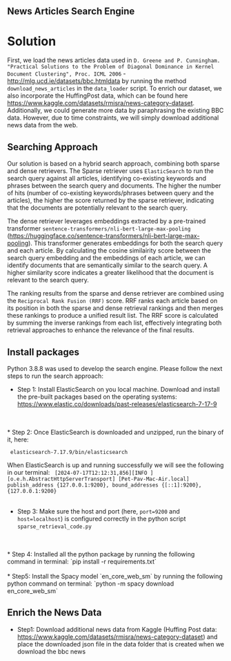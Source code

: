 ## News Articles Search Engine

# Solution

First, we load the news articles data used in `D. Greene and P. Cunningham. "Practical Solutions to the Problem of Diagonal Dominance in Kernel Document Clustering", Proc. ICML 2006` - http://mlg.ucd.ie/datasets/bbc.htmldata by running the method `download_news_articles` in the `data_loader` script. To enrich our dataset, we also incorporate the HuffingPost data, which can be found here https://www.kaggle.com/datasets/rmisra/news-category-dataset. Additionally, we could generate more data by paraphrasing the existing BBC data. However, due to time constraints, we will simply download additional news data from the web.

## Searching Approach
Our solution is based on a hybrid search approach, combining both sparse and dense retrievers. The Sparse retriever uses `ElasticSearch` to run the search query against all articles, identifying co-existing keywords and phrases between the search query and documents. The higher the number of hits (number of co-existing keywords/phrases between query and the articles), the higher the score returned by the sparse retriever, indicating that the documents are potentially relevant to the search query.

The dense retriever leverages embeddings extracted by a pre-trained transformer `sentence-transformers/nli-bert-large-max-pooling` (https://huggingface.co/sentence-transformers/nli-bert-large-max-pooling). This transformer generates embeddings for both the search query and each article. By calculating the cosine similairity score between the search query embedding and the embeddings of each article, we can identify documents that are semantically similar to the search query. A higher similarity score indicates a greater likelihood that the document is relevant to the search query.

The ranking results from the sparse and dense retriever are combined using the `Reciprocal Rank Fusion (RRF)` score. RRF ranks each article based on its position in both the sparse and dense retrieval rankings and then merges these rankings to produce a unified result list. The RRF score is calculated by summing the inverse rankings from each list, effectively integrating both retrieval approaches to enhance the relevance of the final results.

## Install packages

Python 3.8.8 was used to develop the search engine. Please follow the next steps to run the search approach:
* Step 1: Install ElasticSearch on you local machine. Download and 
install the pre-built packages based on the operating systems: https://www.elastic.co/downloads/past-releases/elasticsearch-7-17-9 
<br>
<br>
* Step 2: Once ElasticSearch is downloaded and unzipped, run the binary of it, here:

  ``` elasticsearch-7.17.9/bin/elasticsearch```

  When ElasticSearch is up and running successfully we will see the following in our terminal:
   ``` [2024-07-17T12:12:31,856][INFO ][o.e.h.AbstractHttpServerTransport] [Pet-Pav-Mac-Air.local] publish_address {127.0.0.1:9200}, bound_addresses {[::1]:9200}, {127.0.0.1:9200}```
<br>
<br>
* Step 3: Make sure the host and port (here, `port=9200` and `host=localhost`) is configured correctly in the python script `sparse_retrieval_code.py`
<br>
<br>
* Step 4: Installed all the python package by running the following command in terminal: `pip install -r requirements.txt`  
<br>
<br>
* Step5: Install the Spacy model `en_core_web_sm` by running the following python command on terminal: `python -m spacy download en_core_web_sm`


## Enrich the News Data

* Step1: Download additional news data from Kaggle (Huffing Post data: https://www.kaggle.com/datasets/rmisra/news-category-dataset) and place the downloaded json file in the 
data folder that is created when we download the bbc news